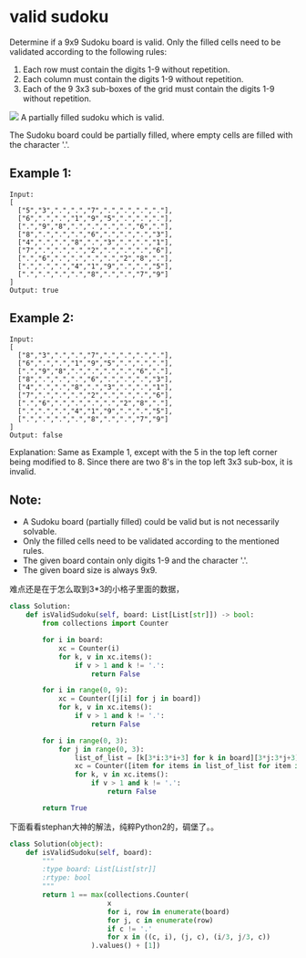 # valid sudoku

Determine if a 9x9 Sudoku board is valid. Only the filled cells need to be validated according to the following rules:

1. Each row must contain the digits 1-9 without repetition.
2. Each column must contain the digits 1-9 without repetition.
3. Each of the 9 3x3 sub-boxes of the grid must contain the digits 1-9 without repetition.

![](https://upload.wikimedia.org/wikipedia/commons/thumb/f/ff/Sudoku-by-L2G-20050714.svg/250px-Sudoku-by-L2G-20050714.svg.png)
A partially filled sudoku which is valid.

The Sudoku board could be partially filled, where empty cells are filled with the character '.'.

## Example 1:
```
Input:
[
  ["5","3",".",".","7",".",".",".","."],
  ["6",".",".","1","9","5",".",".","."],
  [".","9","8",".",".",".",".","6","."],
  ["8",".",".",".","6",".",".",".","3"],
  ["4",".",".","8",".","3",".",".","1"],
  ["7",".",".",".","2",".",".",".","6"],
  [".","6",".",".",".",".","2","8","."],
  [".",".",".","4","1","9",".",".","5"],
  [".",".",".",".","8",".",".","7","9"]
]
Output: true
```
## Example 2:
```
Input:
[
  ["8","3",".",".","7",".",".",".","."],
  ["6",".",".","1","9","5",".",".","."],
  [".","9","8",".",".",".",".","6","."],
  ["8",".",".",".","6",".",".",".","3"],
  ["4",".",".","8",".","3",".",".","1"],
  ["7",".",".",".","2",".",".",".","6"],
  [".","6",".",".",".",".","2","8","."],
  [".",".",".","4","1","9",".",".","5"],
  [".",".",".",".","8",".",".","7","9"]
]
Output: false
```
Explanation: Same as Example 1, except with the 5 in the top left corner being
    modified to 8. Since there are two 8's in the top left 3x3 sub-box, it is invalid.
## Note:

* A Sudoku board (partially filled) could be valid but is not necessarily solvable.
* Only the filled cells need to be validated according to the mentioned rules.
* The given board contain only digits 1-9 and the character '.'.
* The given board size is always 9x9.

难点还是在于怎么取到3*3的小格子里面的数据，

```Python
class Solution:
    def isValidSudoku(self, board: List[List[str]]) -> bool:
        from collections import Counter

        for i in board:
            xc = Counter(i)
            for k, v in xc.items():
                if v > 1 and k != '.':
                    return False

        for i in range(0, 9):
            xc = Counter([j[i] for j in board])
            for k, v in xc.items():
                if v > 1 and k != '.':
                    return False

        for i in range(0, 3):
            for j in range(0, 3):
                list_of_list = [k[3*i:3*i+3] for k in board][3*j:3*j+3]
                xc = Counter([item for items in list_of_list for item in items])
                for k, v in xc.items():
                    if v > 1 and k != '.':
                        return False

        return True
```

下面看看stephan大神的解法，纯粹Python2的，碉堡了。。
```python
class Solution(object):
    def isValidSudoku(self, board):
        """
        :type board: List[List[str]]
        :rtype: bool
        """
        return 1 == max(collections.Counter(
                        x
                        for i, row in enumerate(board)
                        for j, c in enumerate(row)
                        if c != '.'
                        for x in ((c, i), (j, c), (i/3, j/3, c))
                    ).values() + [1])
```
